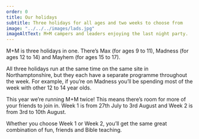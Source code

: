 ```yaml
---
order: 0
title: Our holidays
subtitle: Three holidays for all ages and two weeks to choose from
image: "../../../images/lads.jpg"
imageAltText: M+M campers and leaders enjoying the last night party.
---
```

M+M is three holidays in one. There’s Max (for ages 9 to 11), Madness (for ages 12 to 14) and Mayhem (for ages 15 to 17).

All three holidays run at the same time on the same site in Northamptonshire,
but they each have a separate programme throughout the week. For example,
if you’re on Madness you’ll be spending most of the week with other 12 to 14
year olds.

This year we’re running M+M twice! This means there’s room for more of your
friends to join in. Week 1 is from 27th July to 3rd August and Week 2 is from
3rd to 10th August.

Whether you choose Week 1 or Week 2, you’ll get the same great combination
of fun, friends and Bible teaching.
